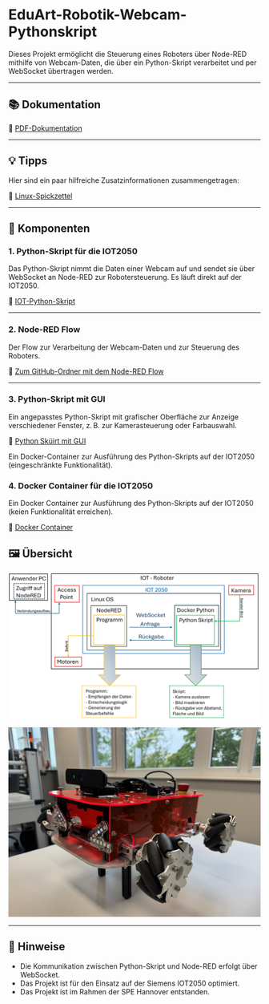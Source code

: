 # EduArt-Robotik-Webcam-Pythonskript

Dieses Projekt ermöglicht die Steuerung eines Roboters über Node-RED mithilfe von Webcam-Daten, die über ein Python-Skript verarbeitet und per WebSocket übertragen werden.

---

## 📚 Dokumentation

🔗 [PDF-Dokumentation]()

---

## 💡 Tipps

Hier sind ein paar hilfreiche Zusatzinformationen zusammengetragen:

🔗 [Linux-Spickzettel](https://github.com/tisch017/EduArt-Robotik-Webcam-Pythonskript/tree/main/Tipps)

---

## 🔧 Komponenten

### 1. Python-Skript für die IOT2050

Das Python-Skript nimmt die Daten einer Webcam auf und sendet sie über WebSocket an Node-RED zur Robotersteuerung. Es läuft direkt auf der IOT2050.

🔗 [IOT-Python-Skript](https://github.com/tisch017/EduArt-Robotik-Webcam-Pythonskript/tree/main/IOT-Bot-Linux)

---

### 2. Node-RED Flow

Der Flow zur Verarbeitung der Webcam-Daten und zur Steuerung des Roboters.

🔗 [Zum GitHub-Ordner mit dem Node-RED Flow]()

---

### 3. Python-Skript mit GUI

Ein angepasstes Python-Skript mit grafischer Oberfläche zur Anzeige verschiedener Fenster, z. B. zur Kamerasteuerung oder Farbauswahl.

🔗 [Python Sküirt mit GUI](https://github.com/tisch017/EduArt-Robotik-Webcam-Pythonskript/tree/main/GUI%20Skript)

Ein Docker-Container zur Ausführung des Python-Skripts auf der IOT2050 (eingeschränkte Funktionalität).

### 4. Docker Container für die IOT2050

Ein Docker Container zur Ausführung des Python-Skripts auf der IOT2050 (keien Funktionalität erreichen).

🔗 [Docker Container](https://github.com/tisch017/EduArt-Robotik-Webcam-Pythonskript/tree/main/Docker-Image)

## 🖼️ Übersicht

![Übersichtsbild](uebersicht.png)

![IOT-Bot mit Webcam](IOT-Bot.jpeg)

---

## 📌 Hinweise

- Die Kommunikation zwischen Python-Skript und Node-RED erfolgt über WebSocket.
- Das Projekt ist für den Einsatz auf der Siemens IOT2050 optimiert.
- Das Projekt ist im Rahmen der SPE Hannover entstanden.
